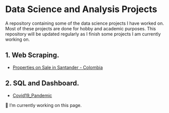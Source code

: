 # Data Science and Analysis Projects

A repository containing some of the data science projects I have worked on. Most of these projects are done for hobby and academic purposes. This repository will be updated regularly as I finish some projects I am currently working on. 
## 1. Web Scraping. 
- [Properties on Sale in Santander - Colombia](https://github.com/camm93/data_science/tree/main/web_scraper_analysis)
## 2. SQL and Dashboard.
- [Covid19_Pandemic](https://public.tableau.com/app/profile/cristian.murillo/viz/CovidAnalysis_16449458417020/Historia1)










🔭 I’m currently working on this page. 
